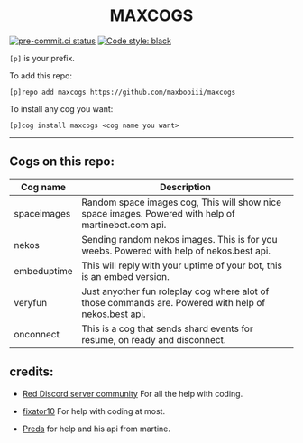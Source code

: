 <h1 align="center">MAXCOGS</h1>

[![pre-commit.ci status](https://results.pre-commit.ci/badge/github/maxbooiii/maxcogs/master.svg)](https://results.pre-commit.ci/latest/github/maxbooiii/maxcogs/master)
[![Code style: black](https://img.shields.io/badge/code%20style-black-000000.svg)](https://github.com/psf/black)

`[p]` is your prefix.

To add this repo: 

```
[p]repo add maxcogs https://github.com/maxbooiii/maxcogs
```

To install any cog you want:

```
[p]cog install maxcogs <cog name you want>
```
---------------------------------------------------------------
## Cogs on this repo: 
<table>
<thead>
<tr>
<th>Cog name</th>
<th>Description</th>
</tr>
</thead>
<tbody>
<tr>
<td>spaceimages</td>
<td>Random space images cog, This will show nice space images. Powered with help of martinebot.com api.</td>
</tr>
<td>nekos</td>
<td>Sending random nekos images. This is for you weebs. Powered with help of nekos.best api.</td>
</tr>
<td>embeduptime</td>
<td>This will reply with your uptime of your bot, this is an embed version.</td>
</tr>
<td>veryfun</td>
<td>Just anyother fun roleplay cog where alot of those commands are. Powered with help of nekos.best api.</td>
</tr>
<td>onconnect</td>
<td>This is a cog that sends shard events for resume, on ready and disconnect.</td>
</tr>
</tbody>
</table>


## credits:
- [Red Discord server community](https://discord.gg/red) For all the help with coding.

- [fixator10](https://github.com/fixator10/Fixator10-Cogs) For help with coding at most.

- [Preda](https://github.com/PredaaA/predacogs) for help and his api from martine.
